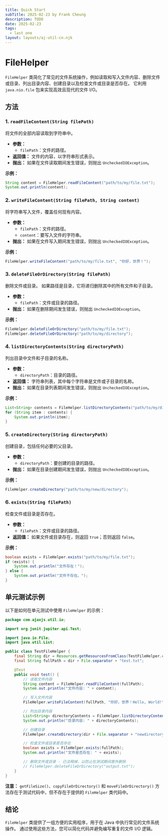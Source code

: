 ```yaml
---
title: Quick Start
subTitle: 2025-02-23 by Frank Cheung
description: TODO
date: 2025-02-23
tags:
  - last one
layout: layouts/aj-util-cn.njk
---
```


# FileHelper

`FileHelper` 类简化了常见的文件系统操作，例如读取和写入文件内容、删除文件或目录、列出目录内容、创建目录以及检查文件或目录是否存在。
它利用 `java.nio.file` 包来实现高效且现代的文件 I/O。

## 方法

### 1. `readFileContent(String filePath)`

将文件的全部内容读取到字符串中。

* **参数：**
    * `filePath`：文件的路径。
* **返回值：** 文件的内容，以字符串形式表示。
* **抛出：** 如果在文件读取期间发生错误，则抛出 `UncheckedIOException`。

**示例：**

```java
String content = FileHelper.readFileContent("path/to/my/file.txt");
System.out.println(content);
```

### 2. `writeFileContent(String filePath, String content)`

将字符串写入文件，覆盖任何现有内容。

* **参数：**
    * `filePath`：文件的路径。
    * `content`：要写入文件的字符串。
* **抛出：** 如果在文件写入期间发生错误，则抛出 `UncheckedIOException`。

**示例：**

```java
FileHelper.writeFileContent("path/to/my/file.txt", "你好，世界！");
```

### 3. `deleteFileOrDirectory(String filePath)`

删除文件或目录。 如果路径是目录，它将递归删除其中的所有文件和子目录。

* **参数：**
    * `filePath`：文件或目录的路径。
* **抛出：** 如果在删除期间发生错误，则抛出 `UncheckedIOException`。

**示例：**

```java
FileHelper.deleteFileOrDirectory("path/to/my/file.txt");
FileHelper.deleteFileOrDirectory("path/to/my/directory");
```

### 4. `listDirectoryContents(String directoryPath)`

列出目录中文件和子目录的名称。

* **参数：**
    * `directoryPath`：目录的路径。
* **返回值：** 字符串列表，其中每个字符串是文件或子目录的名称。
* **抛出：** 如果在目录列表期间发生错误，则抛出 `UncheckedIOException`。

**示例：**

```java
List<String> contents = FileHelper.listDirectoryContents("path/to/my/directory");
for (String item : contents) {
    System.out.println(item);
}
```

### 5. `createDirectory(String directoryPath)`

创建目录，包括任何必要的父目录。

* **参数：**
    * `directoryPath`：要创建的目录的路径。
* **抛出：** 如果在目录创建期间发生错误，则抛出 `UncheckedIOException`。

**示例：**

```java
FileHelper.createDirectory("path/to/my/new/directory");
```

### 6. `exists(String filePath)`

检查文件或目录是否存在。

* **参数：**
    * `filePath`：文件或目录的路径。
* **返回值：** 如果文件或目录存在，则返回 `true`；否则返回 `false`。

**示例：**

```java
boolean exists = FileHelper.exists("path/to/my/file.txt");
if (exists) {
    System.out.println("文件存在！");
} else {
    System.out.println("文件不存在。");
}
```

## 单元测试示例

以下是如何在单元测试中使用 `FileHelper` 的示例：

```java
package com.ajaxjs.util.io;

import org.junit.jupiter.api.Test;

import java.io.File;
import java.util.List;

public class TestFileHelper {
    final String dir = Resources.getResourcesFromClass(TestFileHelper.class, "");
    final String fullPath = dir + File.separator + "test.txt";

    @Test
    public void test() {
        // 读取文件内容
        String content = FileHelper.readFileContent(fullPath);
        System.out.println("文件内容: " + content);

        // 写入文件内容
        FileHelper.writeFileContent(fullPath, "你好，世界！Hello, World!");

        // 列出目录内容
        List<String> directoryContents = FileHelper.listDirectoryContents(dir);
        System.out.println("目录内容: " + directoryContents);

        // 创建目录
        FileHelper.createDirectory(dir + File.separator + "newdirectory");

        // 检查文件或目录是否存在
        boolean exists = FileHelper.exists(fullPath);
        System.out.println("文件是否存在: " + exists);

        // 删除文件或目录 - 已注释掉，以防止在测试期间意外删除
        // FileHelper.deleteFileOrDirectory("output.txt");
    }
}
```

**注意：** `getFileSize()`、`copyFileOrDirectory()` 和 `moveFileOrDirectory()`
方法存在于测试代码中，但不存在于提供的 `FileHelper` 类代码中。

## 结论

`FileHelper` 类提供了一组方便的实用程序，用于在 Java 中执行常见的文件系统操作。 通过使用这些方法，您可以简化代码并避免编写重复的文件
I/O 逻辑。